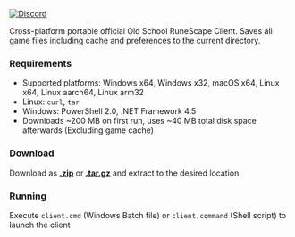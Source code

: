 [![Discord](https://img.shields.io/discord/384870460640329728.svg?logo=discord)](https://discord.gg/G2kxrnU)

Cross-platform portable official Old School RuneScape Client.
Saves all game files including cache and preferences to the current directory.

### Requirements

* Supported platforms: Windows x64, Windows x32, macOS x64, Linux x64, Linux aarch64, Linux arm32
* Linux: `curl`, `tar`
* Windows: PowerShell 2.0, .NET Framework 4.5
* Downloads ~200 MB on first run, uses ~40 MB total disk space afterwards (Excluding game cache)

### Download

Download as [**.zip**](https://github.com/RuneStar/official-client-portable/archive/master.zip) or [**.tar.gz**](https://github.com/RuneStar/official-client-portable/archive/master.tar.gz) and extract to the desired location

### Running

Execute `client.cmd` (Windows Batch file) or `client.command` (Shell script) to launch the client
